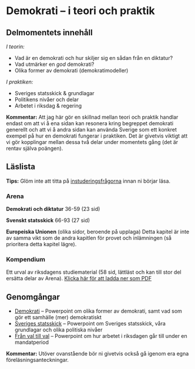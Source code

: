 # Demokrati – i teori och praktik

## Delmomentets innehåll

*I teorin:*

* Vad är en demokrati och hur skiljer sig en sådan från en diktatur?
* Vad utmärker en *god* demokrati? 
* Olika former av demokrati (demokratimodeller)

*I praktiken:*

* Sveriges statsskick & grundlagar
* Politikens nivåer och delar
* Arbetet i riksdag & regering 

<!--* Sveriges politiska partier (eventuellt) -->

**Kommentar:** Att jag här gör en skillnad mellan teori och praktik handlar endast om att vi å ena sidan kan resonera kring begreppet demokrati generellt och att vi å andra sidan kan använda Sverige som ett konkret exempel på hur en demokrati fungerar i praktiken. Det är givetvis viktigt att vi gör kopplingar mellan dessa två delar under momentets gång (det är rentav själva poängen). 

## Läslista

**Tips:** Glöm inte att titta på [instuderingsfrågorna](../examinerande_moment/instuderingsfragor_demokrati.md) innan ni börjar läsa.

### Arena

**Demokrati och diktatur**
36-59 (23 sid)

**Svenskt statsskick**
66-93 (27 sid)

**Europeiska Unionen** (olika sidor, beroende på upplaga)
Detta kapitel är inte av samma vikt som de andra kapitlen för provet och inlämningen (så prioritera detta kapitel lägre). 

<!--Första upplagan: 111-122 (11 sid) Andra upplagan: 122-142 (20 sid) -->

<!--**Sveriges politiska partier** 154-164 (10 sid) -->

### Kompendium

Ett urval av riksdagens studiematerial (58 sid, lättläst och kan till stor del ersätta delar av Arena). [Klicka här för att ladda ner som PDF](resurser/kompendium_sv_pol_system.pdf)


## Genomgångar

* [Demokrati](https://docs.google.com/presentation/d/1rz9FylgowWsJtsQex_UiZeBL1IkN84dSe5VW0mSa_hw/edit?usp=sharing) – Powerpoint om olika former av demokrati, samt vad som gör ett samhälle (mer) demokratiskt
* [Sveriges statsskick](https://docs.google.com/presentation/d/1HxLMtloBjXUGjtQUH7k69ox3Kr_MEZ7Y25tO6IeRNj4/edit?usp=sharing) – Powerpoint om Sveriges statsskick, våra grundlagar och olika politiska nivåer
* [Från val till val](https://docs.google.com/presentation/d/1ZrI0MwcNyEThRAurBx3xZWdF0FXePdL8W0NQ_pdOmT4/edit?usp=sharing) – Powerpoint om hur arbetet i riksdagen går till under en mandatperiod

**Kommentar:** Utöver ovanstående bör ni givetvis också gå igenom era egna föreläsningsanteckningar.

